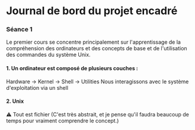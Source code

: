 # Journal de bord du projet encadré

### Séance 1
Le premier cours se concentre principalement sur l'apprentissage de la compréhension des ordinateurs et des concepts de base et de l'utilisation des commandes du système Unix.
#### 1. Un ordinateur est composé de plusieurs couches :
Hardware → Kernel → Shell → Utilities
Nous interagissons avec le système d'exploitation via un shell
#### 2. Unix
⚠️ Tout est fichier (C'est très abstrait, et je pense qu'il faudra beaucoup de temps pour vraiment comprendre le concept.)
